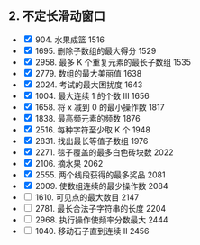 ## 2. 不定长滑动窗口
<ul>
  <li><input type="checkbox" checked> 904. 水果成篮 1516</li>
  <li><input type="checkbox" checked> 1695. 删除子数组的最大得分 1529</li>
  <li><input type="checkbox" checked> 2958. 最多 K 个重复元素的最长子数组 1535</li>
  <li><input type="checkbox" checked> 2779. 数组的最大美丽值 1638</li>
  <li><input type="checkbox" checked> 2024. 考试的最大困扰度 1643</li>
  <li><input type="checkbox" checked> 1004. 最大连续 1 的个数 III 1656</li>
  <li><input type="checkbox" checked> 1658. 将 x 减到 0 的最小操作数 1817</li>
  <li><input type="checkbox" checked> 1838. 最高频元素的频数 1876</li>
  <li><input type="checkbox" checked> 2516. 每种字符至少取 K 个 1948</li>
  <li><input type="checkbox" checked> 2831. 找出最长等值子数组 1976</li>
  <li><input type="checkbox" checked> 2271. 毯子覆盖的最多白色砖块数 2022</li>
  <li><input type="checkbox" checked> 2106. 摘水果 2062</li>
  <li><input type="checkbox" checked> 2555. 两个线段获得的最多奖品 2081</li>
  <li><input type="checkbox" checked> 2009. 使数组连续的最少操作数 2084</li>
  <li><input type="checkbox"> 1610. 可见点的最大数目 2147</li>
  <li><input type="checkbox"> 2781. 最长合法子字符串的长度 2204</li>
  <li><input type="checkbox"> 2968. 执行操作使频率分数最大 2444</li>
  <li><input type="checkbox"> 1040. 移动石子直到连续 II 2456</li>
</ul>